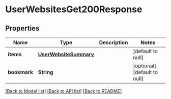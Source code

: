 # UserWebsitesGet200Response

## Properties
Name | Type | Description | Notes
------------ | ------------- | ------------- | -------------
**items** | [**UserWebsiteSummary**](UserWebsiteSummary.md) |  | [default to null]
**bookmark** | **String** |  | [optional] [default to null]

[[Back to Model list]](../README.md#documentation-for-models) [[Back to API list]](../README.md#documentation-for-api-endpoints) [[Back to README]](../README.md)


